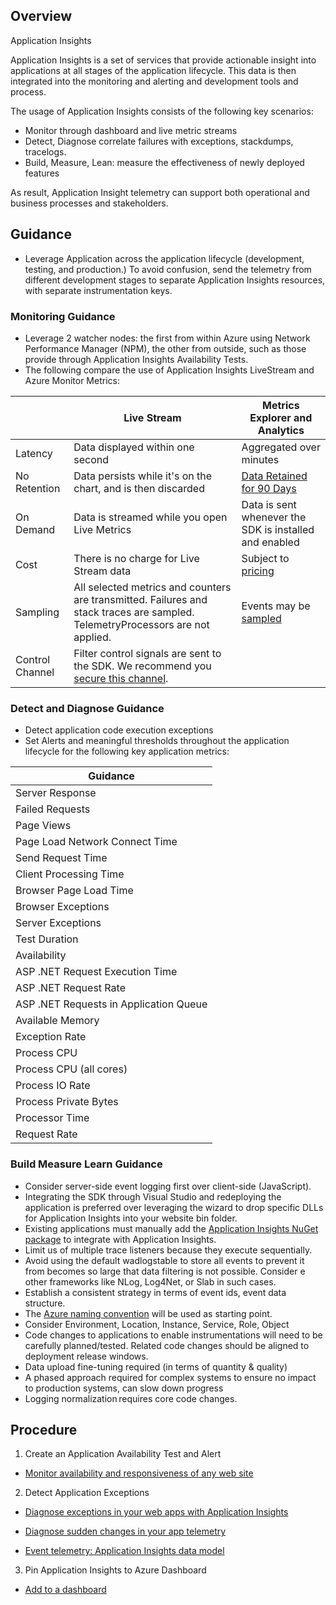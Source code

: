 ## Overview 

Application Insights 

Application Insights is a set of services that provide actionable insight into applications at all stages of the application lifecycle. This data is then integrated into the monitoring and alerting and development tools and process. 

The usage of Application Insights consists of the following key scenarios: 

- Monitor  through dashboard and live metric streams 
- Detect, Diagnose correlate failures with exceptions, stackdumps, tracelogs. 
- Build, Measure, Lean: measure the effectiveness of newly deployed features 

As result, Application Insight telemetry can support both operational and business processes and stakeholders. 


## Guidance 

- Leverage Application across the application lifecycle (development, testing, and production.) To avoid confusion, send the telemetry from different development stages to separate Application Insights resources, with separate instrumentation keys. 

### Monitoring Guidance 

- Leverage 2 watcher nodes: the first from within Azure using Network Performance Manager (NPM), the other from outside, such as those provide through Application Insights Availability Tests. 
- The following compare the use of Application Insights LiveStream and Azure Monitor Metrics: 

| | __Live Stream__ |__Metrics Explorer and Analytics__ | 
|------------------------------|----------------------------|------------------|
| Latency  | Data displayed within one second |  Aggregated over minutes |
| No Retention  | Data persists while it's on the chart, and is then discarded  |  [Data Retained for 90 Days](https://docs.microsoft.com/en-us/azure/application-insights/app-insights-data-retention-privacy#how-long-is-the-data-kept) |
| On Demand  | Data is streamed while you open Live Metrics  | Data is sent whenever the SDK is installed and enabled |
| Cost | There is no charge for Live Stream data  |  Subject to [pricing](https://docs.microsoft.com/en-us/azure/application-insights/app-insights-pricing) |
| Sampling  | All selected metrics and counters are transmitted. Failures and stack traces are sampled. TelemetryProcessors are not applied.  |  Events may be [sampled](https://docs.microsoft.com/en-us/azure/application-insights/app-insights-api-filtering-sampling) |
| Control Channel  | Filter control signals are sent to the SDK. We recommend you [secure this channel](https://docs.microsoft.com/en-us/azure/application-insights/app-insights-live-stream#secure-channel).  | |

### Detect and Diagnose Guidance 

- Detect application code execution exceptions 
- Set Alerts and meaningful thresholds throughout the application lifecycle for the following key application metrics: 

| __Guidance__ |
|------------------------------|
| Server Response | 
| Failed Requests  | 
| Page Views  | 
| Page Load Network Connect Time  | 
| Send Request Time  | 
| Client Processing Time  | 
| Browser Page Load Time  | 
| Browser Exceptions  | 
| Server Exceptions  | 
| Test Duration | 
| Availability | 
| ASP .NET Request Execution Time |
| ASP .NET Request Rate |
| ASP .NET Requests in Application Queue |
| Available Memory |
| Exception Rate |
| Process CPU |
| Process CPU (all cores) |
| Process IO Rate |
| Process Private Bytes |
| Processor Time |
| Request Rate |

### Build Measure Learn Guidance 

- Consider server-side event logging first over client-side (JavaScript).  
- Integrating the SDK through Visual Studio and redeploying the application is preferred over leveraging the wizard to drop specific DLLs for Application Insights into your website bin folder. 
- Existing applications must manually add the [Application Insights NuGet package](https://www.nuget.org/packages/Microsoft.ApplicationInsights.Web/) to integrate with Application Insights.  
- Limit us of multiple trace listeners because they execute sequentially. 
- Avoid using the default wadlogstable to store all events to prevent it from becomes so large that data filtering is not possible. Consider e other frameworks like NLog, Log4Net, or Slab in such cases. 
- Establish a consistent strategy in terms of event ids, event data structure. 
- The [Azure naming convention](https://docs.microsoft.com/en-us/azure/architecture/best-practices/naming-conventions) will be used as starting point.  
- Consider Environment, Location, Instance, Service, Role, Object 
- Code changes to applications to enable instrumentations will need to be carefully planned/tested. Related code changes should be aligned to deployment release windows. 
- Data upload fine-tuning required (in terms of quantity & quality) 
- A phased approach required for complex systems to ensure no impact to production systems, can slow down progress 
- Logging normalization requires core code changes.
## Procedure 


1. Create an Application Availability Test and Alert 
  
- [Monitor availability and responsiveness of any web site](https://docs.microsoft.com/en-us/azure/application-insights/app-insights-monitor-web-app-availability) 



2. Detect Application Exceptions 
  
- [Diagnose exceptions in your web apps with Application Insights](https://docs.microsoft.com/en-us/azure/application-insights/app-insights-asp-net-exceptions) 
  
- [Diagnose sudden changes in your app telemetry](https://docs.microsoft.com/en-us/azure/application-insights/app-insights-analytics-diagnostics#exceptions) 
  
- [Event telemetry: Application Insights data model](https://docs.microsoft.com/en-us/azure/application-insights/application-insights-data-model-event-telemetry) 



3. Pin Application Insights to Azure Dashboard 
  
- [Add to a dashboard](https://docs.microsoft.com/en-us/azure/application-insights/app-insights-dashboards) 
